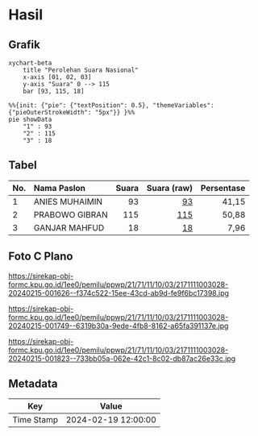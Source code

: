 # Hasil

## Grafik

```mermaid
xychart-beta
    title "Perolehan Suara Nasional"
    x-axis [01, 02, 03]
    y-axis "Suara" 0 --> 115
    bar [93, 115, 18]
```

```mermaid
%%{init: {"pie": {"textPosition": 0.5}, "themeVariables": {"pieOuterStrokeWidth": "5px"}} }%%
pie showData
    "1" : 93
    "2" : 115
    "3" : 18
```

## Tabel

| No. | Nama Paslon    | Suara | Suara (raw) | Persentase |
|:--- |:-------------- | -----:| -----------:| ----------:|
| 1   | ANIES MUHAIMIN | 93    | [93][p-1]   | 41,15      |
| 2   | PRABOWO GIBRAN | 115   | [115][p-2]  | 50,88      |
| 3   | GANJAR MAHFUD  | 18    | [18][p-3]   | 7,96       |


[p-1]: https://github.com/gigit-pemilu/pemilu-2024/blob/main/pilpres/hitung-suara/sub/21-kepulauan-riau/sub/71-kota-batam/sub/11-sagulung/sub/1003-sungai-lekop/sub/028-tps/sub/paslon-1.txt
[p-2]: https://github.com/gigit-pemilu/pemilu-2024/blob/main/pilpres/hitung-suara/sub/21-kepulauan-riau/sub/71-kota-batam/sub/11-sagulung/sub/1003-sungai-lekop/sub/028-tps/sub/paslon-2.txt
[p-3]: https://github.com/gigit-pemilu/pemilu-2024/blob/main/pilpres/hitung-suara/sub/21-kepulauan-riau/sub/71-kota-batam/sub/11-sagulung/sub/1003-sungai-lekop/sub/028-tps/sub/paslon-3.txt

## Foto C Plano

https://sirekap-obj-formc.kpu.go.id/1ee0/pemilu/ppwp/21/71/11/10/03/2171111003028-20240215-001626--f374c522-15ee-43cd-ab9d-fe9f6bc17398.jpg

https://sirekap-obj-formc.kpu.go.id/1ee0/pemilu/ppwp/21/71/11/10/03/2171111003028-20240215-001749--6319b30a-9ede-4fb8-8162-a65fa391137e.jpg

https://sirekap-obj-formc.kpu.go.id/1ee0/pemilu/ppwp/21/71/11/10/03/2171111003028-20240215-001823--733bb05a-062e-42c1-8c02-db87ac26e33c.jpg


## Metadata

| Key        | Value               |
| ---------- | ------------------- |
| Time Stamp | 2024-02-19 12:00:00 |



